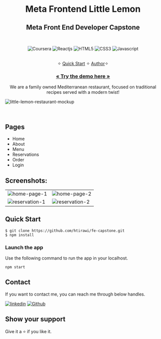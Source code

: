 <h1 align="center">Meta Frontend Little Lemon</h1>

<h2 align="center">Meta Front End Developer Capstone</h2>

<br />
<p align="center">
    <img src="https://img.shields.io/badge/Coursera-%230056D2.svg?style=for-the-badge&logo=Coursera&logoColor=white" alt="Coursera" />
    <img src="https://img.shields.io/badge/React-20232A?style=for-the-badge&logo=react&logoColor=61DAFB" alt="Reactjs" />
    <img src="https://img.shields.io/badge/HTML5-E34F26?style=for-the-badge&logo=html5&logoColor=white" alt="HTML5" />
    <img src="https://img.shields.io/badge/CSS3-1572B6?style=for-the-badge&logo=css3&logoColor=white" alt="CSS3" />
    <img src="https://img.shields.io/badge/JavaScript-323330?style=for-the-badge&logo=javascript&logoColor=F7DF1E" alt="Javascript" />
</p>

<p align="center"> 
    <br />&#10023;
    <a href="#Quick-Start">Quick Start</a>   &#10023;    
    <a href="#Contact">Author</a>&#10023;
  </p>
  
  <h3 align="center"><a href="https://little-lemon-restaurant-sumit-sharma-02.vercel.app/"><strong>« Try the demo here »</strong></a></h3>

  <p align="center"> 
    We are a family owned Mediterranean restaurant, focused on traditional recipes served with a modern twist!
  </p>
  
  ![little-lemon-restaurant-mockup](https://user-images.githubusercontent.com/52236473/221524124-f2ba25d6-4dd9-442f-9405-70f6a55da839.png)
  
<br />

## Pages

- Home
- About
- Menu
- Reservations
- Order
- Login
  <br />

## Screenshots:

<table>
  <tr>
    <td><img src="https://user-images.githubusercontent.com/52236473/221521518-95e917a5-aa55-44b9-92c3-6196b1298754.png" alt="home-page-1" /></td>
    <td><img src="https://user-images.githubusercontent.com/52236473/221521710-9db219e2-5baa-49ff-8f20-cbee0480e9a4.png" alt="home-page-2" /></td>
  </tr>
  <tr>
    <td><img src="https://user-images.githubusercontent.com/52236473/221522208-82114c4a-4993-4edf-83b9-05eb6b995407.png" alt="reservation-1" /></td>
    <td><img src="https://user-images.githubusercontent.com/52236473/221522269-f805ba25-cca3-4ff6-9e9b-724e2b9b6725.png" alt="reservation-2" /></td>
  </tr>
</table>

## Quick Start

```shell
$ git clone https://github.com/htirawi/fe-capstone.git
$ npm install
```

### Launch the app

Use the following command to run the app in your localhost.

```
npm start
```

## Contact

If you want to contact me, you can reach me through below handles.

[![linkedin](https://img.shields.io/badge/Sumit_Sharma-0077B5?style=for-the-badge&logo=linkedin&logoColor=white)](https://www.linkedin.com/in/htirawi/)
[![Github](https://img.shields.io/badge/Sumit_Sharma-20232A?style=for-the-badge&logo=Github&logoColor=white)](https://github.com/htirawi/)

## Show your support

Give it a ⭐️ if you like it.

